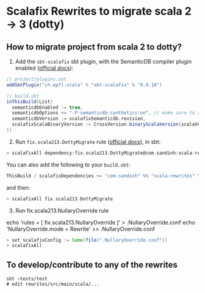 # Scalafix Rewrites to migrate scala 2 -> 3 (dotty)

## How to migrate project from scala 2 to dotty?

1. Add the `sbt-scalafix` sbt plugin, with the SemanticDB compiler plugin enabled ([official docs][1]):

```scala
// project/plugins.sbt
addSbtPlugin("ch.epfl.scala" % "sbt-scalafix" % "0.9.18")
```

```scala
// build.sbt
inThisBuild(List(
  semanticdbEnabled := true,
  semanticdbOptions += "-P:semanticdb:synthetics:on", // make sure to add this
  semanticdbVersion := scalafixSemanticdb.revision,
  scalafixScalaBinaryVersion := CrossVersion.binaryScalaVersion(scalaVersion.value),
))
```

2. Run `fix.scala213.DottyMigrate` rule ([official docs][2]), in sbt:

```scala
> scalafixAll dependency:fix.scala213.DottyMigrate@com.sandinh:scala-rewrites:0.1.3-sd
```

You can also add the following to your `build.sbt`:

```scala
ThisBuild / scalafixDependencies += "com.sandinh" %% "scala-rewrites" % "0.1.3-sd"
```

and then:

```scala
> scalafixAll fix.scala213.DottyMigrate
```

3. Run fix.scala213.NullaryOverride rule

echo 'rules = [ fix.scala213.NullaryOverride ]' > .NullaryOverride.conf
echo 'NullaryOverride.mode = Rewrite' >> .NullaryOverride.conf

```scala
> set scalafixConfig := Some(file(".NullaryOverride.conf"))
> scalafixAll
```

[1]: https://scalacenter.github.io/scalafix/docs/users/installation.html
[2]: https://scalacenter.github.io/scalafix/docs/rules/external-rules.html

## To develop/contribute to any of the rewrites

```
sbt ~tests/test
# edit rewrites/src/main/scala/...
```
